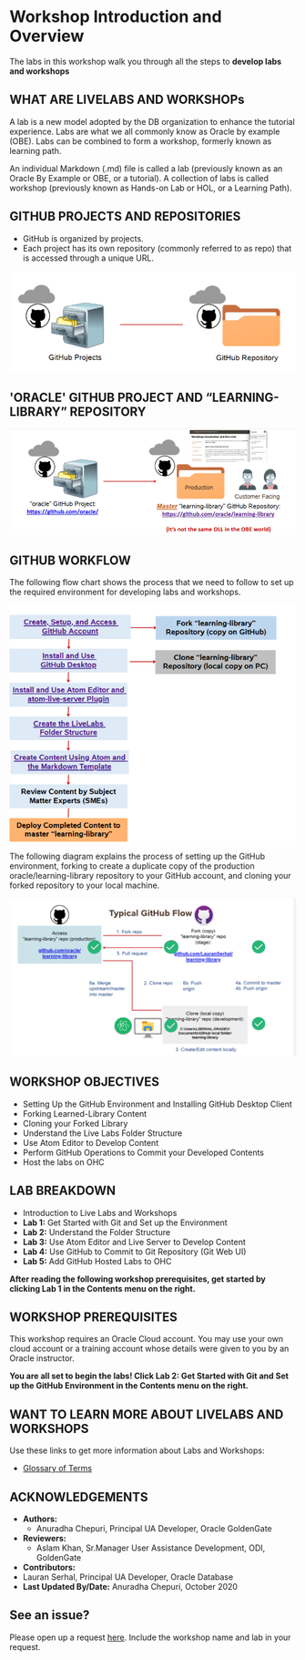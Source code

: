 # Workshop Introduction and Overview                                    

The labs in this workshop walk you through all the steps to **develop labs and workshops**

## WHAT ARE LIVELABS AND WORKSHOPs
A lab is a new model adopted by the DB organization to enhance the tutorial experience. Labs are what we all commonly know as Oracle by example (OBE). Labs can be combined to form a workshop, formerly known as learning path.

An individual Markdown (.md) file is called a lab (previously known as an Oracle By Example or OBE, or a tutorial).
A collection of labs is called workshop (previously known as Hands-on Lab or HOL, or a Learning Path).

## GITHUB PROJECTS AND REPOSITORIES
* GitHub is organized by projects.
* Each project has its own repository (commonly referred to as repo) that is accessed
through a unique URL.

![](./images/git-hub-projects-repositories.png " ")

## 'ORACLE' GITHUB PROJECT AND “LEARNING-LIBRARY” REPOSITORY

![](./images/git-hub-oracle-projects-learning-library.png " ")

## GITHUB WORKFLOW
The following flow chart shows the process that we need to follow to set up the required environment for developing labs and workshops.

![](./images/git-hub-workflow-flow-chart.png " ")

The following diagram explains the process of setting up the GitHub environment, forking to create a duplicate copy of the production oracle/learning-library repository to your GitHub account, and cloning your forked repository to your local machine.

![](./images/git-hub-workflow.png " ")


## WORKSHOP OBJECTIVES
- Setting Up the GitHub Environment and Installing GitHub Desktop Client
- Forking Learned-Library Content
- Cloning your Forked Library
- Understand the Live Labs Folder Structure
- Use Atom Editor to Develop Content
- Perform GitHub Operations to Commit your Developed Contents
- Host the labs on OHC

## LAB BREAKDOWN
- Introduction to Live Labs and Workshops
- **Lab 1:** Get Started with Git and Set up the Environment
- **Lab 2:** Understand the Folder Structure
- **Lab 3:** Use Atom Editor and Live Server to Develop Content
- **Lab 4:** Use GitHub to Commit to Git Repository (Git Web UI)
- **Lab 5:** Add GitHub Hosted Labs to OHC

**After reading the following workshop prerequisites, get started by clicking Lab 1 in the Contents menu on the right.**

## WORKSHOP PREREQUISITES
This workshop requires an Oracle Cloud account. You may use your own cloud account or a training account whose details were given to you by an Oracle instructor.

**You are all set to begin the labs! Click Lab 2: Get Started with Git and Set up the GitHub Environment in the Contents menu on the right.**

## WANT TO LEARN MORE ABOUT LIVELABS AND WORKSHOPS
Use these links to get more information about Labs and Workshops:
* [Glossary of Terms](https://confluence.oraclecorp.com/confluence/display/DBIDDP/Glossary+of+terms)


## ACKNOWLEDGEMENTS

* **Authors:**
    * Anuradha Chepuri, Principal UA Developer, Oracle GoldenGate
* **Reviewers:**
  * Aslam Khan, Sr.Manager User Assistance Development, ODI, GoldenGate
* **Contributors:**
* Lauran Serhal, Principal UA Developer, Oracle Database
* **Last Updated By/Date:** Anuradha Chepuri, October 2020

## See an issue?  
Please open up a request [here](https://github.com/oracle/learning-library/issues).  Include the workshop name and lab in your request.

